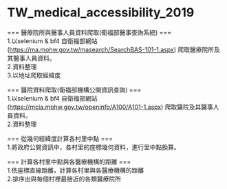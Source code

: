 # TW_medical_accessibility_2019

=== 醫療院所與醫事人員資料爬取(衛福部醫事查詢系統) ===  
1.以selenium & bf4 自衛福部網站 (https://ma.mohw.gov.tw/masearch/SearchBAS-101-1.aspx) 爬取醫療院所及其醫事人員資料。  
2.資料整理  
3.以地址爬取經緯度  
  
    
=== 醫院資料爬取(衛福部機構公開資訊查詢) ===  
1.以selenium & bf4 自衛福部網站 (https://mcia.mohw.gov.tw/openinfo/A100/A101-1.aspx) 爬取醫院及其醫事人員資料。  
2.資料整理  
  
  
=== 從幾何經緯度計算各村里中點 ===  
1.將政府公開資訊中，各村里的座標幾何資料，進行里中點換算。  
  
  
=== 計算各村里中點與各醫療機構的距離 ===  
1.依座標直線距離，計算各村里與各醫療機構的距離  
2.排序出與每個村裡最接近的各類醫療院所  
